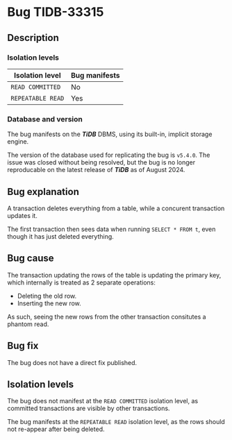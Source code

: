 # Bug TIDB-33315

## Description

### Isolation levels

| Isolation level    | Bug manifests |
|--------------------|---------------|
| `READ COMMITTED`   | No            |
| `REPEATABLE READ`  | Yes           |

### Database and version

The bug manifests on the **_TiDB_** DBMS, using its built-in, implicit storage engine.

The version of the database used for replicating the bug is `v5.4.0`.  The issue was closed without being resolved, but the bug is no longer reproducable on the latest release of **_TiDB_** as of August 2024.

## Bug explanation

A transaction deletes everything from a table, while a concurent transaction updates it.

The first transaction then sees data when running `SELECT * FROM t`, even though it has just deleted everything.

## Bug cause

The transaction updating the rows of the table is updating the primary key, which internally is treated as 2 separate operations:
 * Deleting the old row.
 * Inserting the new row.

As such, seeing the new rows from the other transaction consitutes a phantom read.

## Bug fix

The bug does not have a direct fix published.

## Isolation levels

The bug does not manifest at the `READ COMMITTED` isolation level, as committed transactions are visible by other transactions.

The bug manifests at the `REPEATABLE READ` isolation level, as the rows should not re-appear after being deleted.